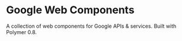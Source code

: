 # Google Web Components

A collection of web components for Google APIs & services. Built with Polymer 0.8.
